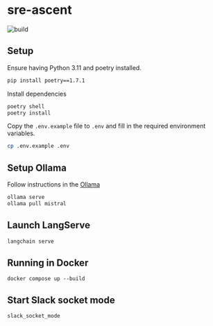 # sre-ascent

![build](https://github.com/hemslo/sre-ascent/actions/workflows/build.yml/badge.svg)

## Setup

Ensure having Python 3.11 and poetry installed.

```bash
pip install poetry==1.7.1
```

Install dependencies

```bash
poetry shell
poetry install
```

Copy the `.env.example` file to `.env` and fill in the required environment variables.

```bash
cp .env.example .env
```

## Setup Ollama

Follow instructions in the [Ollama](https://github.com/ollama/ollama)

```bash
ollama serve
ollama pull mistral
```

## Launch LangServe

```bash
langchain serve
```

## Running in Docker

```shell
docker compose up --build
```

## Start Slack socket mode

```shell
slack_socket_mode
```

